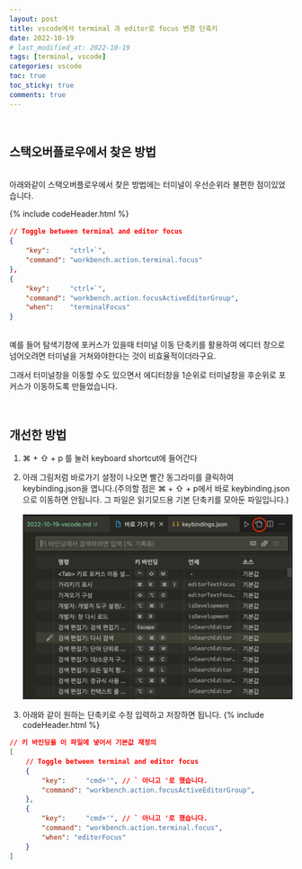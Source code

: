 ```yaml
---
layout: post
title: vscode에서 terminal 과 editor로 focus 변경 단축키
date: 2022-10-19
# last_modified_at: 2022-10-19
tags: [terminal, vscode]
categories: vscode
toc: true
toc_sticky: true
comments: true
---
```

<br/>

## 스택오버플로우에서 찾은 방법

<br/>아래와같이 스택오버플로우에서 찾은 방법에는 터미널이 우선순위라 불편한 점이있었습니다.

{% include codeHeader.html %}
```json
// Toggle between terminal and editor focus
{
    "key":     "ctrl+`",
    "command": "workbench.action.terminal.focus"
},
{
    "key":     "ctrl+`",
    "command": "workbench.action.focusActiveEditorGroup",
    "when":    "terminalFocus"
}
```
<br/>예를 들어 탐색기창에 포커스가 있을때 터미널 이동 단축키를 활용하여 에디터 창으로 넘어오려면 터미널을 거쳐와야한다는 것이 비효율적이더라구요.


그래서 터미널창을 이동할 수도 있으면서 에디터창을 1순위로 터미널창을 후순위로 포커스가 이동하도록 만들었습니다.

<br/>

## 개선한 방법

1. ⌘ + ⇧ + p 를 눌러 keyboard shortcut에 들어간다

2. 아래 그림처럼 바로가기 설정이 나오면 빨간 동그라미를 클릭하여 keybinding.json을 엽니다.(주의할 점은 ⌘ + ⇧ + p에서 바로 keybinding.json으로 이동하면 안됩니다. 그 파일은 읽기모드용 기본 단축키를 모아둔 파일입니다.)  
<br/>![keybind](/assets/image/2022-10-19-vscode1.png)  


3. 아래와 같이 원하는 단축키로 수정 입력하고 저장하면 됩니다.
{% include codeHeader.html %}
```json
// 키 바인딩을 이 파일에 넣어서 기본값 재정의
[
    // Toggle between terminal and editor focus
    {
        "key":     "cmd+'", // ` 아니고 '로 했습니다. 
        "command": "workbench.action.focusActiveEditorGroup",
    },
    {
        "key":     "cmd+'", // ` 아니고 '로 했습니다.
        "command": "workbench.action.terminal.focus",
        "when": "editorFocus"
    }
]
```